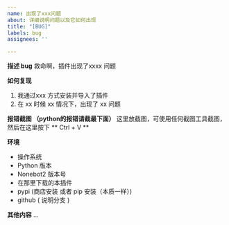 ```yaml
---
name: 出现了xxx问题
about: 详细说明问题以及它如何出现
title: "[BUG]"
labels: bug
assignees: ''

---
```


**描述 bug**
救命啊，插件出现了xxxx 问题

**如何复现**
1. 我通过xxx 方式安装并导入了插件
2. 在 xx 时候 xx 情况下，出现了 xx 问题

**报错截图 （python的报错请截最下面）**
这里放截图，可使用任何截图工具截图，然后在这里按下 ** Ctrl + V **

**环境**
 - 操作系统 
 - Python 版本 
 - Nonebot2 版本号
 - 在那里下载的本插件
  - pypi (商店安装 或者 pip 安装（本质一样）)
  - github ( 说明分支 )


**其他内容**
...
